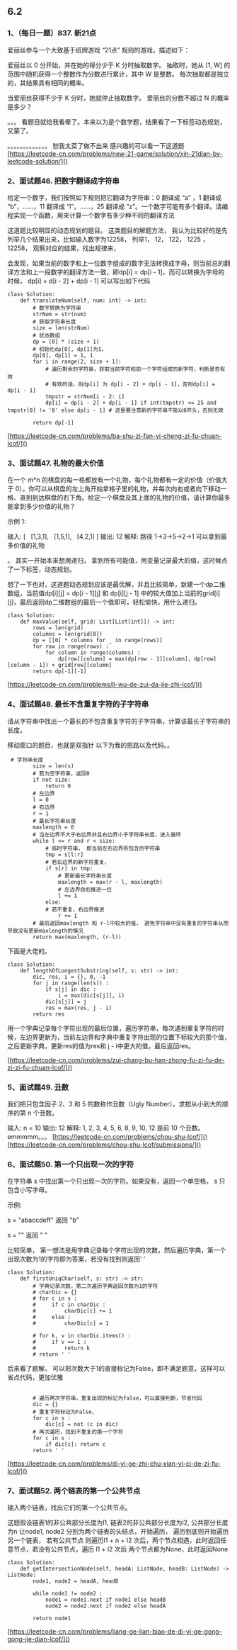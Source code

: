 ## 6.2

### 1、（每日一题）837. 新21点

爱丽丝参与一个大致基于纸牌游戏 “21点” 规则的游戏，描述如下：

爱丽丝以 0 分开始，并在她的得分少于 K 分时抽取数字。 抽取时，她从 [1, W] 的范围中随机获得一个整数作为分数进行累计，其中 W 是整数。 每次抽取都是独立的，其结果具有相同的概率。

当爱丽丝获得不少于 K 分时，她就停止抽取数字。 爱丽丝的分数不超过 N 的概率是多少？

。。。 看题目就给我看晕了。本来以为是个数学题，结果看了一下标签动态规划，又蒙了。

。。。。。。。。。。。。。
恕我太菜了做不出来 感兴趣的可以看一下这道题
[https://leetcode-cn.com/problems/new-21-game/solution/xin-21dian-by-leetcode-solution/]()


### 2、面试题46. 把数字翻译成字符串
给定一个数字，我们按照如下规则把它翻译为字符串：0 翻译成 “a” ，1 翻译成 “b”，……，11 翻译成 “l”，……，25 翻译成 “z”。一个数字可能有多个翻译。请编程实现一个函数，用来计算一个数字有多少种不同的翻译方法

这道题比较明显的动态规划的题目。
这类题目的解题方法， 我认为比较好的是先列举几个结果出来，比如输入数字为12258， 列举1， 12， 122， 1225 ，12258， 观察对应的结果，找出规律来，

会发现，如果当前的数字和上一位数字组成的数字无法转换成字母，则当前总的翻译方法和上一段数字的翻译方法一致，即dp[i] = dp[i - 1]，而可以转换为字母的时候，
dp[i] = d[i - 2] + dp[i - 1]
可以写出如下代码
```
class Solution:
    def translateNum(self, num: int) -> int:   
        # 数字转换为字符串
        strNum = str(num)
        # 获取字符串长度
        size = len(strNum)
        # 状态数组
        dp = [0] * (size + 1)
        # 初始化dp[0], dp[1]为1，
        dp[0], dp[1] = 1, 1
        for i in range(2, size + 1):
            # 遍历剩余的字符串，获取当前字符和前一个字符组成的新字符，判断是否有效
            # 有效的话，则dp[i] 为 dp[i - 2] + dp[i - 1]，否则dp[i] = dp[i - 1]
            tmpstr = strNum[i - 2: i]
            dp[i] = dp[i - 2] + dp[i - 1] if int(tmpstr) <= 25 and tmpstr[0] != '0' else dp[i - 1] # 这里要注意新的字符串不能以0开头，否则无效
            
        return dp[-1]
```
[https://leetcode-cn.com/problems/ba-shu-zi-fan-yi-cheng-zi-fu-chuan-lcof/]()

### 3、面试题47. 礼物的最大价值

在一个 m*n 的棋盘的每一格都放有一个礼物，每个礼物都有一定的价值（价值大于 0）。你可以从棋盘的左上角开始拿格子里的礼物，并每次向右或者向下移动一格、直到到达棋盘的右下角。给定一个棋盘及其上面的礼物的价值，请计算你最多能拿到多少价值的礼物？

示例 1:

输入: 
[
  [1,3,1],
  [1,5,1],
  [4,2,1]
]
输出: 12
解释: 路径 1→3→5→2→1 可以拿到最多价值的礼物

。 其实一开始本来想用递归， 拿到所有可能值，用变量记录最大的值，这时候点了一下标签，动态规划。

想了一下也对，这道题动态规划应该是最优解，并且比较简单，新建一个dp二维数组，当前值dp[i][j] = dp[i - 1][j] 和 dp[i][j - 1] 中的较大值加上当前的grid[i][j]，最后返回dp二维数组的最后一个值即可，轻松愉快，用什么递归。

```
class Solution:
    def maxValue(self, grid: List[List[int]]) -> int:
        rows = len(grid)
        columns = len(grid[0])
        dp = [[0] * columns for _ in range(rows)]
        for row in range(rows) :
            for column in range(columns) :
                dp[row][column] = max(dp[row - 1][column], dp[row][column - 1]) + grid[row][column]
        return dp[-1][-1]
```

[https://leetcode-cn.com/problems/li-wu-de-zui-da-jie-zhi-lcof/]()


### 4、面试题48. 最长不含重复字符的子字符串 
请从字符串中找出一个最长的不包含重复字符的子字符串，计算该最长子字符串的长度。

移动窗口的题目，也就是双指针
以下为我的思路以及代码。。
```
 # 字符串长度
        size = len(s)
        # 若为空字符串，返回0
        if not size:
            return 0
        # 左边界
        l = 0
        # 右边界
        r = 1
        # 最长字符串长度
        maxlength = 0
        # 当左边界不大于右边界并且右边界小于字符串长度，进入循环
        while l <= r and r < size:
            # 临时字符串， 即当前左右边界所包含的字符串
            tmp = s[l:r]
            # 若右边界的新字符重复，
            if s[r] in tmp:
                # 更新最长字符串长度
                maxlength = max(r - l, maxlength)
                # 左边界向右推进一位
                l += 1
            else:
            # 若不重复，右边界推进
                r += 1
        # 最后返回maxlength 和 r-l中较大的值， 避免字符串中没有重复的字符串从而导致没有更新maxlength的情况
        return max(maxlength, (r-l))
```
下面是大佬的。
```
class Solution:
    def lengthOfLongestSubstring(self, s: str) -> int:
        dic, res, i = {}, 0, -1
        for j in range(len(s)) :
            if s[j] in dic :
                i = max(dic[s[j]], i)
            dic[s[j]] = j
            res = max(res, j - i)
        return res
```
用一个字典记录每个字符出现的最后位置，遍历字符串，每次遇到重复字符的时候，左边界更新为，当前左边界和字典中重复字符出现的位置下标较大的那个值，
之后更新字典，更新res的值为res和 j - i中更大的值，最后返回res。

[https://leetcode-cn.com/problems/zui-chang-bu-han-zhong-fu-zi-fu-de-zi-zi-fu-chuan-lcof/]()


### 5、面试题49. 丑数
我们把只包含因子 2、3 和 5 的数称作丑数（Ugly Number）。求按从小到大的顺序的第 n 个丑数。

输入: n = 10
输出: 12
解释: 1, 2, 3, 4, 5, 6, 8, 9, 10, 12 是前 10 个丑数。
emmmmm。。。
[https://leetcode-cn.com/problems/chou-shu-lcof/]()
[https://leetcode-cn.com/problems/chou-shu-lcof/submissions/]()

### 6、面试题50. 第一个只出现一次的字符

在字符串 s 中找出第一个只出现一次的字符。如果没有，返回一个单空格。 s 只包含小写字母。

示例:

s = "abaccdeff"
返回 "b"

s = "" 
返回 " "

比较简单， 第一想法是用字典记录每个字符出现的次数，然后遍历字典，第一个出现次数为1的字符即为答案，若没有找到则返回' '
```
class Solution:
    def firstUniqChar(self, s: str) -> str:
        # 字典记录次数，第二次遍历字典返回次数为1的字符
        # charDic = {}
        # for c in s :
        #     if c in charDic :
        #         charDic[c] += 1
        #     else :
        #         charDic[c] = 1

        # for k, v in charDic.items() :
        #     if v == 1 :
        #         return k
        # return ' '
```
后来看了题解， 可以把次数大于1的直接标记为False，即不满足题意，这样可以省点代码，更加优雅
```

        # 遍历两次字符串，重复出现的标记为false，可以直接判断，节省代码
        dic = {}
        # 重复字符标记为False， 
        for c in s :
            dic[c] = not (c in dic)
        # 再次遍历，找到不重复的第一个字符
        for c in s :
            if dic[c]: return c
        return ' '
```
[https://leetcode-cn.com/problems/di-yi-ge-zhi-chu-xian-yi-ci-de-zi-fu-lcof/]()


### 7、面试题52. 两个链表的第一个公共节点
输入两个链表，找出它们的第一个公共节点。

这题假设链表1的非公共部分长度为l1, 链表2的非公共部分长度为l2, 公共部分长度为n
让node1, node2 分别为两个链表的头结点，开始遍历， 遍历到底则开始遍历另一个链表，
若有公共节点 则遍历l1 + n + l2 次后，两个节点相遇，此时返回任意节点，若没有公共节点，遍历 l1 + l2 次后 两个节点都为None，此时返回None

```
class Solution:
    def getIntersectionNode(self, headA: ListNode, headB: ListNode) -> ListNode:
        node1, node2 = headA, headB

        while node1 != node2 :
            node1 = node1.next if node1 else headB
            node2 = node2.next if node2 else headA
        
        return node1
```


[https://leetcode-cn.com/problems/liang-ge-lian-biao-de-di-yi-ge-gong-gong-jie-dian-lcof/]()